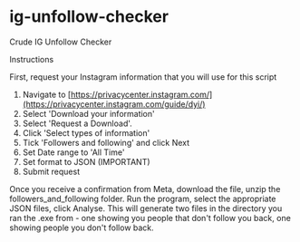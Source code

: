 # ig-unfollow-checker
Crude IG Unfollow Checker

Instructions

First, request your Instagram information that you will use for this script
1. Navigate to [https://privacycenter.instagram.com/](https://privacycenter.instagram.com/guide/dyi/)
2. Select 'Download your information'
3. Select 'Request a Download'.
4. Click 'Select types of information'
5. Tick 'Followers and following' and click Next
6. Set Date range to 'All Time'
7. Set format to JSON (IMPORTANT)
8. Submit request

Once you receive a confirmation from Meta, download the file, unzip the followers_and_following folder.
Run the program, select the appropriate JSON files, click Analyse.
This will generate two files in the directory you ran the .exe from - one showing you people that don't follow you back, one showing people you don't follow back.
